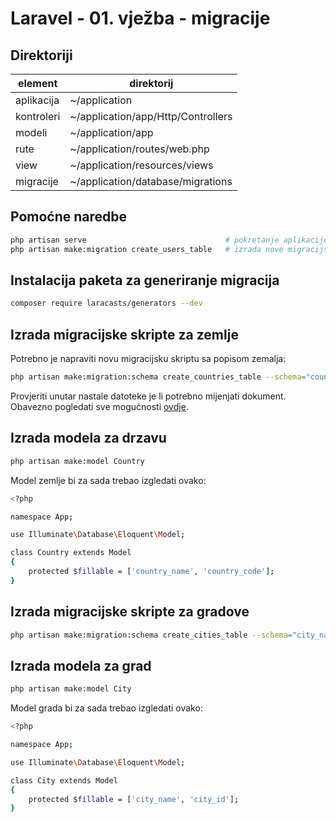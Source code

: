 # Laravel - 01. vježba - migracije

## Direktoriji
| element     | direktorij                         |
|-------------|------------------------------------|
| aplikacija  | ~/application                      |
| kontroleri  | ~/application/app/Http/Controllers |
| modeli      | ~/application/app                  |
| rute        | ~/application/routes/web.php       |
| view        | ~/application/resources/views      |
| migracije   | ~/application/database/migrations  |

## Pomoćne naredbe
```bash
php artisan serve                               # pokretanje aplikacije
php artisan make:migration create_users_table   # izrada nove migracijske skripte
```

## Instalacija paketa za generiranje migracija

```bash
composer require laracasts/generators --dev
```

## Izrada migracijske skripte za zemlje

Potrebno je napraviti novu migracijsku skriptu sa popisom zemalja:

```bash
php artisan make:migration:schema create_countries_table --schema="country_code:string:unique, country_name:string"
```

Provjeriti unutar nastale datoteke je li potrebno mijenjati dokument. Obavezno pogledati sve mogućnosti [ovdje](https://laravel.com/docs/5.7/migrations#columns).

## Izrada modela za drzavu

```bash
php artisan make:model Country
```
Model zemlje bi za sada trebao izgledati ovako:

```bash
<?php

namespace App;

use Illuminate\Database\Eloquent\Model;

class Country extends Model
{
    protected $fillable = ['country_name', 'country_code'];
}
```

## Izrada migracijske skripte za gradove

```bash
php artisan make:migration:schema create_cities_table --schema="city_name:string, country_id:unsignedInteger:foreign"
```

## Izrada modela za grad

```bash
php artisan make:model City
```

Model grada bi za sada trebao izgledati ovako:

```bash
<?php

namespace App;

use Illuminate\Database\Eloquent\Model;

class City extends Model
{
    protected $fillable = ['city_name', 'city_id'];
}
```
